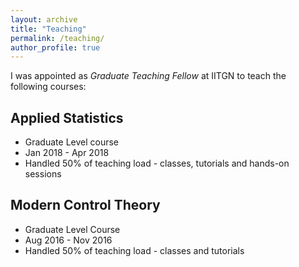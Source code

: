 ```yaml
---
layout: archive
title: "Teaching"
permalink: /teaching/
author_profile: true
---
```


I was appointed as *Graduate Teaching Fellow* at IITGN to teach the following courses:

## Applied Statistics
- Graduate Level course
- Jan 2018 - Apr 2018
- Handled 50% of teaching load - classes, tutorials and hands-on sessions

## Modern Control Theory
- Graduate Level Course
- Aug 2016 - Nov 2016
- Handled 50% of teaching load - classes and tutorials